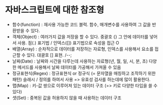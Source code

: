 # 자바스크립트에 대한 참조형

- 함수(function) : 재사용 가능한 코드 블럭. 함수, 매개변수를 사용하여 그 값을 반환받을 수 있다.
- 객체(Object) : 여러가지 값을 저장을 할 수 있다. 중괄호 {} 그 안에 데이터를 넣어서 사용. 점(.) 표기법 / 인덱스([]) 표기법으로 속성을 접근 O
- 배열(Array) : 순차적으로 데이터를 저장하는 자료형, 인덱스를 사용해서 요소를 접근할 수 있다. 대괄호 [] 표현.
  /--;
- 날짜(Date) : 날짜와 시간을 다루는데 사용하는 자료형(년, 월, 일, 시, 분, 초) 다양한 메서드를 사용해서 날짜 데이터를 가공해서 가져올 수 있음
- 정규표현식(Regex) : 정규표현식 or 정규식 (= 문자열을 매칭하고 조작하기 위한 패턴) 슬래시 / 정의를 하여서 사용
  => 유효성 검사를 하는데에 많이 활용한다.
- 맵(Map) : 키-값 쌍으로 이루어져 있는 데이터 구조 (=> 키로 다양한 타입을 쓸 수 있다)
- 셋(Set) : 중복된 값을 허용하지 않을 때 사용하는 데이터 구조
